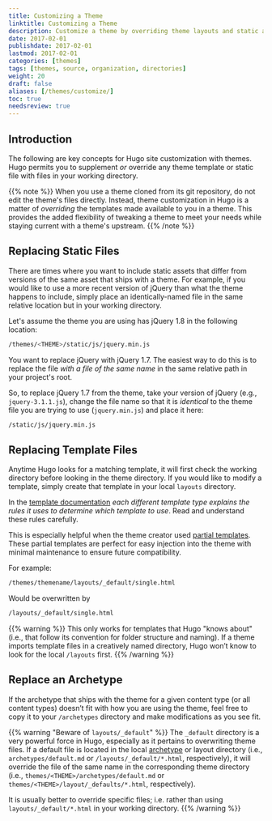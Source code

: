 ```yaml
---
title: Customizing a Theme
linktitle: Customizing a Theme
description: Customize a theme by overriding theme layouts and static assets in your top-level project directories.
date: 2017-02-01
publishdate: 2017-02-01
lastmod: 2017-02-01
categories: [themes]
tags: [themes, source, organization, directories]
weight: 20
draft: false
aliases: [/themes/customize/]
toc: true
needsreview: true
---
```


## Introduction

The following are key concepts for Hugo site customization with themes. Hugo permits you to supplement *or* override any theme template or static file with files in your working directory.

{{% note %}}
When you use a theme cloned from its git repository, do not edit the theme's files directly. Instead, theme customization in Hugo is a matter of *overriding* the templates made available to you in a theme. This provides the added flexibility of tweaking a theme to meet your needs while staying current with a theme's upstream.
{{% /note %}}

## Replacing Static Files

There are times where you want to include static assets that differ from versions of the same asset that ships with a theme. For example, if you would like to use a more recent version of jQuery than what the theme happens to include, simply place an identically-named file in the same relative location but in your working directory.

Let's assume the theme you are using has jQuery 1.8 in the following location:

```bash
/themes/<THEME>/static/js/jquery.min.js
```

You want to replace jQuery with jQuery 1.7. The easiest way to do this is to replace the file *with a file of the same name* in the same relative path in your project's root.

So, to replace jQuery 1.7 from the theme, take your version of jQuery (e.g., `jquery-3.1.1.js`), change the file name so that it is *identical* to the theme file you are trying to use (`jquery.min.js`) and place it here:

```bash
/static/js/jquery.min.js
```

## Replacing Template Files

Anytime Hugo looks for a matching template, it will first check the working directory before looking in the theme directory. If you would like to modify a template, simply create that template in your local `layouts` directory.

In the [template documentation](/templates/overview/) _each different template type explains the rules it uses to determine which template to use_. Read and understand these rules carefully.

This is especially helpful when the theme creator used [partial templates](/templates/partials/). These partial templates are perfect for easy injection into the theme with minimal maintenance to ensure future compatibility.

For example:

```bash
/themes/themename/layouts/_default/single.html
```

Would be overwritten by

```bash
/layouts/_default/single.html
```

{{% warning %}}
This only works for templates that Hugo "knows about" (i.e., that follow its convention for folder structure and naming). If a theme imports template files in a creatively named directory, Hugo won’t know to look for the local `/layouts` first.
{{% /warning %}}

## Replace an Archetype

If the archetype that ships with the theme for a given content type (or all content types) doesn’t fit with how you are using the theme, feel free to copy it to your `/archetypes` directory and make modifications as you see fit.

{{% warning "Beware of `layouts/_default`" %}}
The `_default` directory is a very powerful force in Hugo, especially as it pertains to overwriting theme files. If a default file is located in the local [archetype](/content-management/archetypes/) or layout directory (i.e., `archetypes/default.md` or `/layouts/_default/*.html`, respectively), it will override the file of the same name in the corresponding theme directory (i.e., `themes/<THEME>/archetypes/default.md` or `themes/<THEME>/layout/_defaults/*.html`, respectively).

It is usually better to override specific files; i.e. rather than using `layouts/_default/*.html` in your working directory.
{{% /warning %}}